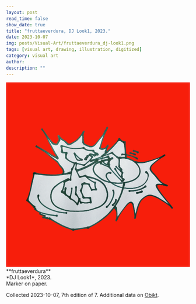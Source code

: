 ```yaml
---
layout: post
read_time: false
show_date: true
title: "fruttaeverdura, DJ Look1, 2023."
date: 2023-10-07
img: posts/Visual-Art/fruttaeverdura_dj-look1.png
tags: [visual art, drawing, illustration, digitized]
category: visual art
author: 
description: ""
---
```


<img src='./assets/img/posts/Visual-Art/fruttaeverdura_dj-look1.png'>

<br>
**fruttaeverdura**
<br>*DJ Look1*, 2023.
<br>Marker on paper.

 <div class="page-separator"></div>

Collected 2023-10-07, 7th edition of 7. Additional data on [Objkt](https://objkt.com/tokens/KT1QqEi7aEY2QUvq4mPZPdKWTLkqEKk9LbHp/16).
